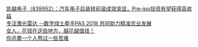   
[凯越电子（839952）：汽车电子后装转前装成效突显，Pre-ipo投资有望获得高收益](http://www.dianyue.me/archives/893/llvcmxb4fmv12hyc/)  
[专注激光雷达 --数字绿土牵手PAS 2018 共同助力精准农业发展](http://www.dianyue.me/archives/401/mq5dcngck2gsrx10/)  
[女人，花钱在这些地方，越花越值钱！](http://www.dianyue.me/archives/730/zksozchxrz7orjx7/)  
[你总要一个人熬过一些苦难](http://www.dianyue.me/archives/718/5awgo8ch7ihudmz2/)